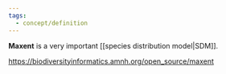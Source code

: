 ```yaml
---
tags:
  - concept/definition
---
```

**Maxent** is a very important [[species distribution model|SDM]].

https://biodiversityinformatics.amnh.org/open_source/maxent